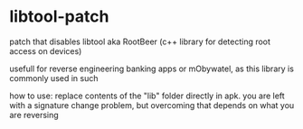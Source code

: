 # libtool-patch
patch that disables libtool aka RootBeer (c++ library for detecting root access on devices)

usefull for reverse engineering banking apps or mObywatel, as this library is commonly used in such

how to use: replace contents of the "lib" folder directly in apk. you are left with a signature change problem, but overcoming that depends on what you are reversing
